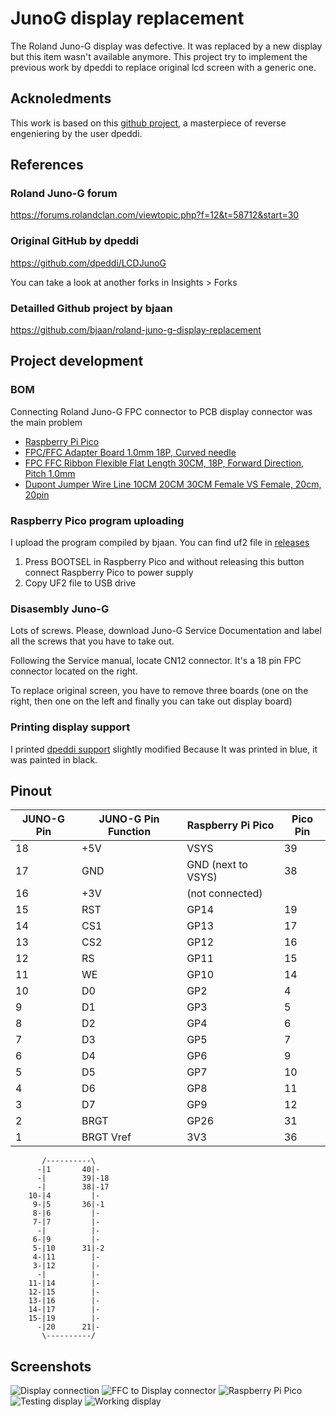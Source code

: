 # JunoG display replacement
The Roland Juno-G display was defective. It was replaced by a new display but this item wasn't available anymore.
This project try to implement the previous work by dpeddi to replace original lcd screen with a generic one.

## Acknoledments
This work is based on this [github project](https://github.com/dpeddi/LCDJunoG), a masterpiece of reverse engeniering by the user dpeddi.

## References
### Roland Juno-G forum
https://forums.rolandclan.com/viewtopic.php?f=12&t=58712&start=30

### Original GitHub by dpeddi
https://github.com/dpeddi/LCDJunoG

You can take a look at another forks in Insights > Forks

### Detailled Github project by bjaan
https://github.com/bjaan/roland-juno-g-display-replacement


## Project development
### BOM
Connecting Roland Juno-G FPC connector to PCB display connector was the main problem
- [Raspberry Pi Pico](https://es.aliexpress.com/item/1005004005660504.html)
- [FPC/FFC Adapter Board 1.0mm 18P, Curved needle](https://es.aliexpress.com/item/32974345886.html)
- [FPC FFC Ribbon Flexible Flat Length 30CM, 18P, Forward Direction, Pitch 1.0mm](https://es.aliexpress.com/item/1005002468369055.html)
- [Dupont Jumper Wire Line 10CM 20CM 30CM Female VS Female, 20cm, 20pin](https://www.aliexpress.com/item/4000578173872.html)

### Raspberry Pico program uploading
I upload the program compiled by bjaan. You can find uf2 file in [releases](https://github.com/bjaan/roland-juno-g-display-replacement/releases)

1. Press BOOTSEL in Raspberry Pico and without releasing this button connect Raspberry Pico to power supply
2. Copy UF2 file to USB drive


### Disasembly Juno-G
Lots of screws. Please, download Juno-G Service Documentation and label all the screws that you have to take out.

Following the Service manual, locate CN12 connector. It's a 18 pin FPC connector located on the right.

To replace original screen, you have to remove three boards (one on the right, then one on the left and finally you can take out display board)

### Printing display support
I printed [dpeddi support](https://github.com/dpeddi/LCDJunoG/blob/main/junog_display_support%20v8.stl) slightly modified 
Because It was printed in blue, it was painted in black.

## Pinout
|JUNO-G Pin|JUNO-G Pin Function|Raspberry Pi Pico | Pico Pin|
|---|---|---|---|
|18|+5V|VSYS|39
|17|GND|GND (next to VSYS)|38|
|16|+3V|(not connected)||
|15|RST|GP14|19|
|14|CS1|GP13|17|
|13|CS2|GP12|16|
|12|RS|GP11|15|
|11|WE|GP10|14|
|10|D0|GP2|4|
|9|D1|GP3|5|
|8|D2|GP4|6|
|7|D3|GP5|7|
|6|D4|GP6|9|
|5|D5|GP7|10|
|4|D6|GP8|11|
|3|D7|GP9|12|
|2|BRGT|GP26|31|
|1|BRGT Vref|3V3|36|


```
       /----------\
      -|1       40|-
      -|        39|-18
      -|        38|-17
    10-|4         |-
     9-|5       36|-1
     8-|6         |-
     7-|7         |-
      -|          |-
     6-|9         |-
     5-|10      31|-2
     4-|11        |-
     3-|12        |-
      -|          |-
    11-|14        |-
    12-|15        |-
    13-|16        |-
    14-|17        |-
    15-|19        |-
      -|20      21|-
       \----------/
```                 

## Screenshots
![Display connection](https://raw.githubusercontent.com/buendias-dev/LCDJunoG/main/display_conn.png)
![FFC to Display connector](https://raw.githubusercontent.com/buendias-dev/LCDJunoG/main/ffc_2_display_conn.png)
![Raspberry Pi Pico](https://raw.githubusercontent.com/buendias-dev/LCDJunoG/main/rasppico.png)
![Testing display](https://raw.githubusercontent.com/buendias-dev/LCDJunoG/main/testing_display.jpeg)
![Working display](https://raw.githubusercontent.com/buendias-dev/LCDJunoG/main/working_display.jpeg)

